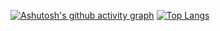 [![Ashutosh's github activity graph](https://activity-graph.herokuapp.com/graph?username=Liuweixian&theme=xcode)](https://github.com/ashutosh00710/github-readme-activity-graph)
[![Top Langs](https://github-readme-stats.vercel.app/api/top-langs/?username=Liuweixian&layout=compact)](https://github.com/anuraghazra/github-readme-stats)
